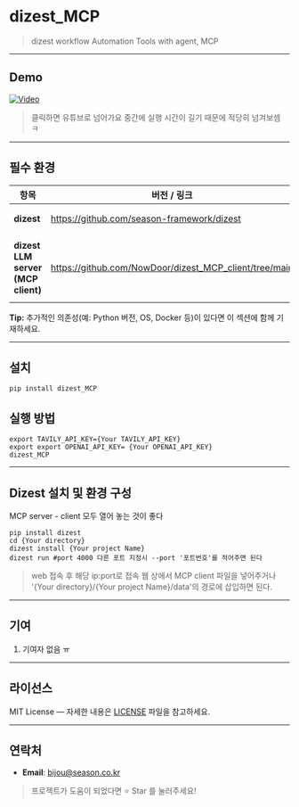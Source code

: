 # dizest_MCP
>dizest workflow Automation Tools with agent, MCP
---

## Demo
[![Video](https://img.youtube.com/vi/22ftoUcyLh8/0.jpg)](https://youtu.be/22ftoUcyLh8)
> 클릭하면 유튜브로 넘어가요 중간에 실행 시간이 길기 때문에 적당히 넘겨보셈 ㅋ
---

## 필수 환경
| 항목 | 버전 / 링크 | 비고 |
|------|-------------------------------|------|
| **dizest** | <https://github.com/season-framework/dizest> | 프레임워크 핵심 |
| **dizest LLM server (MCP client)** | <https://github.com/NowDoor/dizest_MCP_client/tree/main> | LLM 응답 시스템이 들어가 있는 Dizest workflow |

**Tip:** 추가적인 의존성(예: Python 버전, OS, Docker 등)이 있다면 이 섹션에 함께 기재하세요.

---

## 설치
```
pip install dizest_MCP 
```
## 실행 방법
```
export TAVILY_API_KEY={Your TAVILY_API_KEY}
export export OPENAI_API_KEY= {Your OPENAI_API_KEY}
dizest_MCP
```
---
## Dizest 설치 및 환경 구성
MCP server - client 모두 열어 놓는 것이 좋다
```
pip install dizest
cd {Your directory}
dizest install {Your project Name}
dizest run #port 4000 다른 포트 지정시 --port '포트번호'를 적어주면 된다
```
> web 접속 후 해당 ip:port로 접속
웹 상에서 MCP client 파일을 넣어주거나 '{Your directory}/{Your project Name}/data'의 경로에 삽입하면 된다.
---
## 기여
1. 기여자 없음 ㅠ

---

## 라이선스
MIT License — 자세한 내용은 [LICENSE](LICENSE) 파일을 참고하세요.

---

## 연락처
- **Email**: bijou@season.co.kr

> 프로젝트가 도움이 되었다면 ⭐️ Star 를 눌러주세요!

